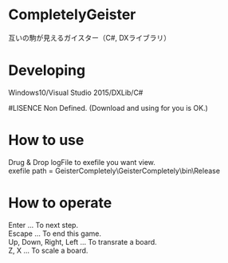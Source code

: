 # CompletelyGeister
互いの駒が見えるガイスター（C#, DXライブラリ）

# Developing
Windows10/Visual Studio 2015/DXLib/C#  
  
#LISENCE
Non Defined.
(Download and using for you is OK.)

# How to use
Drug & Drop logFile to exefile you want view.  
exefile path = GeisterCompletely\GeisterCompletely\bin\Release

# How to operate  
Enter ... To next step.  
Escape ... To end this game.  
Up, Down, Right, Left ... To transrate a board.  
Z, X ... To scale a board.  

